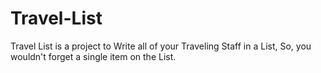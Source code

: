 # Travel-List
 Travel List is a project to Write all of your Traveling Staff in a List, So, you wouldn't forget a single item on the List.
